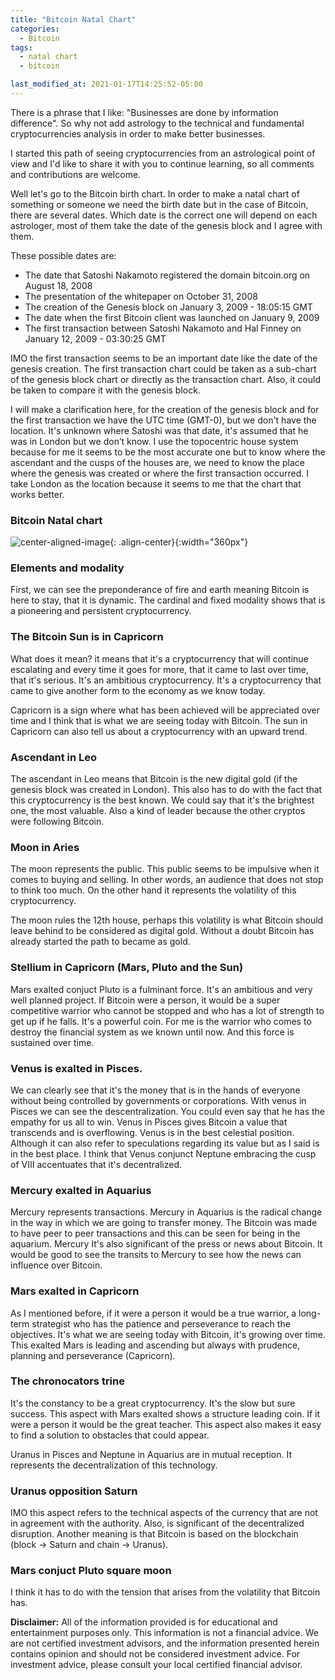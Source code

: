```yaml
---
title: "Bitcoin Natal Chart"
categories:
  - Bitcoin
tags:
  - natal chart
  - bitcoin

last_modified_at: 2021-01-17T14:25:52-05:00
---
```


There is a phrase that I like: "Businesses are done by information difference". So why not add astrology to the technical and fundamental cryptocurrencies analysis in order to make better businesses.

I started this path of seeing cryptocurrencies from an astrological point of view and I'd like to share it with you to continue learning, so all comments and contributions are welcome.

Well let's go to the Bitcoin birth chart.
In order to make a natal chart of something or someone we need the birth date but in the case of Bitcoin, there are several dates. Which date is the correct one will depend on each astrologer, most of them take the date of the genesis block and I agree with them.

These possible dates are:

- The date that Satoshi Nakamoto registered the domain bitcoin.org on August 18, 2008
- The presentation of the whitepaper on October 31, 2008
- The creation of the Genesis block on January 3, 2009 - 18:05:15 GMT
- The date when the first Bitcoin client was launched on January 9, 2009
- The first transaction between Satoshi Nakamoto and Hal Finney on January 12, 2009 - 03:30:25 GMT

IMO the first transaction seems to be an important date like the date of the genesis creation. The first transaction chart could be taken as a sub-chart of the genesis block chart or directly as the transaction chart. Also, it could be taken to compare it with the genesis block. 

I will make a clarification here, for the creation of the genesis block and for the first transaction we have the UTC time (GMT-0), but we don't have the location. 
It's unknown where Satoshi was that date, it's assumed that he was in London but we don’t know. I use the topocentric house system because for me it seems to be the most accurate one but to know where the ascendant and the cusps of the houses are, we need to know the place where the genesis was created or where the first transaction occurred. I take London as the location because it seems to me that the chart that works better.

### Bitcoin Natal chart

![center-aligned-image](../../../images/bitcoin.png){: .align-center}{:width="360px"}

### Elements and modality
First, we can see the preponderance of fire and earth meaning Bitcoin is here to stay, that it is dynamic. The cardinal and fixed modality shows that is a pioneering and persistent cryptocurrency.

### The Bitcoin Sun is in Capricorn
What does it mean? it means that it's a cryptocurrency that will continue escalating and every time it goes for more, that it came to last over time, that it's serious. It's an ambitious cryptocurrency. It's a cryptocurrency that came to give another form to the economy as we know today.

Capricorn is a sign where what has been achieved will be appreciated over time and I think that is what we are seeing today with Bitcoin.
The sun in Capricorn can also tell us about a cryptocurrency with an upward trend.

### Ascendant in Leo
The ascendant in Leo means that Bitcoin is the new digital gold (if the genesis block was created in London).
This also has to do with the fact that this cryptocurrency is the best known. We could say that it's the  brightest one, the most valuable. Also a kind of leader because the other cryptos were following Bitcoin.

### Moon in Aries
The moon represents the public. This public seems to be impulsive when it comes to buying and selling. In other words, an audience that does not stop to think too much.
On the other hand it represents the volatility of this cryptocurrency.

The moon rules the 12th house, perhaps this volatility is what Bitcoin should leave behind to be considered as digital gold. Without a doubt Bitcoin has already started the path to became as gold. 

### Stellium in Capricorn (Mars, Pluto and the Sun)
Mars exalted conjuct Pluto is a fulminant force. It's an ambitious and very well planned project.
If Bitcoin were a person, it would be a super competitive warrior who cannot be stopped and who has a lot of strength to get up if he falls. It's a powerful coin. For me is the warrior who comes to destroy the financial system as we known until now. And this force is sustained over time.

### Venus is exalted in Pisces.
 We can clearly see that it's the money that is in the hands of everyone  without being controlled by governments or corporations. With venus in Pisces we can see the descentralization. You could even say that he has the empathy for us all to win. Venus in Pisces gives Bitcoin a value that transcends and is overflowing. Venus is in the best celestial position.
Although it can also refer to speculations regarding its value but as I said is in the best place.
I think that Venus conjunct Neptune embracing the cusp of VIII accentuates that it's decentralized.

### Mercury exalted in Aquarius
Mercury represents transactions. Mercury in Aquarius is the radical change in the way in which we are going to transfer money.
The Bitcoin was made to have peer to peer transactions and this can be seen for being in the aquarium.
Mercury It's also significant of the press or news about Bitcoin. It would be good to see the transits to Mercury to see how the news can influence over Bitcoin.

### Mars exalted in Capricorn
As I mentioned before, if it were a person it would be a true warrior, a long-term strategist who has the patience and perseverance to reach the objectives. It's what we are seeing today with Bitcoin, it's  growing over time.
This exalted Mars is leading and ascending but always with prudence, planning and perseverance (Capricorn).


### The chronocators trine
It's the constancy to be a great cryptocurrency. It's the slow but sure success. This aspect with Mars exalted shows a structure leading coin.
If it were a person it would be the great teacher.
This aspect also makes it easy to find a solution to obstacles that could appear.

Uranus in Pisces and Neptune in Aquarius are in mutual reception. It represents the decentralization of this technology.

### Uranus opposition Saturn
IMO this aspect refers to the technical aspects of the currency that are not in agreement with the authority.
Also, is significant of the decentralized disruption. 
Another meaning is that Bitcoin is based on the blockchain (block -> Saturn and chain -> Uranus).

### Mars conjuct Pluto square moon
I think it has to do with the tension that arises from the volatility that Bitcoin has.


**Disclaimer:** All of the information provided is for educational and entertainment purposes only. This information is not a financial advice. We are not certified investment advisors, and the information presented herein contains opinion and should not be considered investment advice. For investment advice,  please consult your local certified financial advisor.